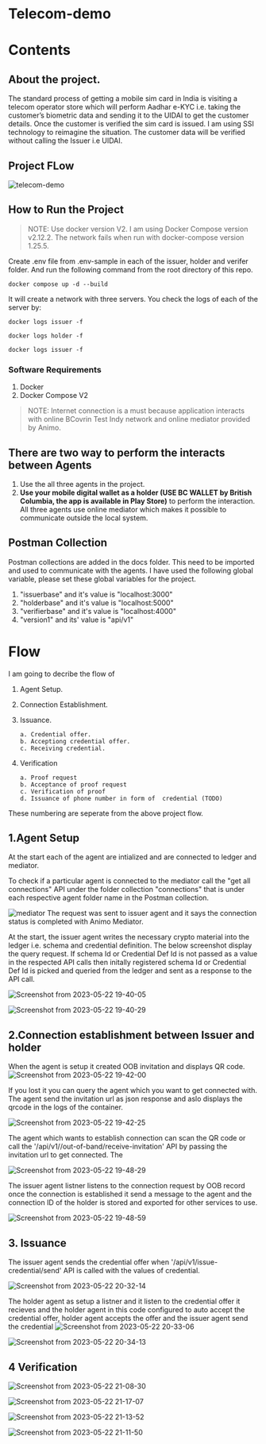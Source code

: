 # Telecom-demo

# Contents <!-- omit in toc -->

## About the project.

The standard process of getting a mobile sim card in India is visiting a telecom operator store which will perform Aadhar e-KYC i.e. taking the customer’s biometric data and sending it to the UIDAI to get the customer details. Once the customer is verified the sim card is issued. I am using SSI technology to reimagine the situation. The customer data will be verified without calling the Issuer i.e UIDAI.

## Project FLow

![telecom-demo](https://github.com/ksanjaykumar1/telecom-demo/assets/72605368/aa8062d6-30f0-4156-a670-172838371280)

## How to Run the Project

> NOTE: Use docker version V2. I am using Docker Compose version v2.12.2. The network fails when run with docker-compose version 1.25.5.

Create .env file from .env-sample in each of the issuer, holder and verifer folder. And run the following command from the root directory of this repo.

```
docker compose up -d --build
```

It will create a network with three servers. You check the logs of each of the server by:

```
docker logs issuer -f
```

```
docker logs holder -f
```

```
docker logs issuer -f
```

### Software Requirements

1. Docker
2. Docker Compose V2

> NOTE: Internet connection is a must because application interacts with online BCovrin Test Indy network and online mediator provided by Animo.

## There are two way to perform the interacts between Agents

1. Use the all three agents in the project.
2. **Use your mobile digital wallet as a holder (USE BC WALLET by British Columbia, the app is available in Play Store)** to perform the interaction. All three agents use online mediator which makes it possible to communicate outside the local system.

## Postman Collection

Postman collections are added in the docs folder. This need to be imported and used to communicate with the agents.
I have used the following global variable, please set these global variables for the project.

1. "issuerbase" and it's value is "localhost:3000"
2. "holderbase" and it's value is "localhost:5000"
3. "verifierbase" and it's value is "localhost:4000"
4. "version1" and its' value is "api/v1"

# Flow

I am going to decribe the flow of

1.  Agent Setup.
2.  Connection Establishment.
3.  Issuance.

        a. Credential offer.
        b. Acceptiong credential offer.
        c. Receiving credential.

4.  Verification

        a. Proof request
        b. Acceptance of proof request
        c. Verification of proof
        d. Issuance of phone number in form of  credential (TODO)

These numbering are seperate from the above project flow.

## 1.Agent Setup

At the start each of the agent are intialized and are connected to ledger and mediator.

To check if a particular agent is connected to the mediator call the "get all connections" API under the folder collection "connections" that is under each respective agent folder name in the Postman collection.

![mediator](https://github.com/ksanjaykumar1/telecom-demo/assets/72605368/db9c70f9-68b7-4f41-8ec8-857ffc017787)
The request was sent to issuer agent and it says the connection status is completed with Animo Mediator.

At the start, the issuer agent writes the necessary crypto material into the ledger i.e. schema and credential definition. The below screenshot display the query request. If schema Id or Credential Def Id is not passed as a value in the respected API calls then initally registered schema Id or Credential Def Id is picked and queried from the ledger and sent as a response to the API call.

![Screenshot from 2023-05-22 19-40-05](https://github.com/ksanjaykumar1/telecom-demo/assets/72605368/c3316e96-d43e-437a-8085-7fbeb2e31ecf)

![Screenshot from 2023-05-22 19-40-29](https://github.com/ksanjaykumar1/telecom-demo/assets/72605368/258ab039-0511-4f01-a22f-20df8d2fd1e0)


## 2.Connection establishment between Issuer and holder

When the agent is setup it created OOB invitation and displays QR code.
![Screenshot from 2023-05-22 19-42-00](https://github.com/ksanjaykumar1/telecom-demo/assets/72605368/fb7a44f0-ac48-4e39-8c7e-5c319cbb1f12)

If you lost it you can query the agent which you want to get connected with. The agent send the invitation url as json response and aslo displays the qrcode in the logs of the container. 

![Screenshot from 2023-05-22 19-42-25](https://github.com/ksanjaykumar1/telecom-demo/assets/72605368/103e44cb-ccd0-4f1e-9f65-c39a861e26c3)

The agent which wants to establish connection can scan the QR code or call the '/api/v1//out-of-band/receive-invitation' API by passing the invitation url to get connected. The 

![Screenshot from 2023-05-22 19-48-29](https://github.com/ksanjaykumar1/telecom-demo/assets/72605368/c5eba1ef-33c8-46f2-8f5e-95657bebad40)

The issuer agent listner listens to the connection request by OOB record once the connection is established it send a message to the agent and the connection ID of the holder is stored and exported for other services to use.

![Screenshot from 2023-05-22 19-48-59](https://github.com/ksanjaykumar1/telecom-demo/assets/72605368/98bdaab8-7dca-4b20-aebe-50775a8b64e3)


## 3. Issuance

The issuer agent sends the credential offer when '/api/v1/issue-credential/send' API is called with the values of credential. 

![Screenshot from 2023-05-22 20-32-14](https://github.com/ksanjaykumar1/telecom-demo/assets/72605368/06f11199-11b7-411f-b9b2-05835d083128)


The holder agent as setup a listner and it listen to the credential offer it recieves and the holder agent in this code configured to auto accept the credential offer, holder agent accepts the offer and the issuer agent send the credential
![Screenshot from 2023-05-22 20-33-06](https://github.com/ksanjaykumar1/telecom-demo/assets/72605368/fd294e80-9d0e-4dc5-a938-78fdb446950f)

![Screenshot from 2023-05-22 20-34-13](https://github.com/ksanjaykumar1/telecom-demo/assets/72605368/e435d793-1d23-4a0e-8483-348a19239187)

## 4 Verification

![Screenshot from 2023-05-22 21-08-30](https://github.com/ksanjaykumar1/telecom-demo/assets/72605368/3489368c-7a25-4cc7-a27f-20b022a8e651)

![Screenshot from 2023-05-22 21-17-07](https://github.com/ksanjaykumar1/telecom-demo/assets/72605368/dafbf544-5686-4481-b7f7-4abd07fab849)


![Screenshot from 2023-05-22 21-13-52](https://github.com/ksanjaykumar1/telecom-demo/assets/72605368/aa9962f5-e50f-41c8-8d0d-a88c978eed46)




![Screenshot from 2023-05-22 21-11-50](https://github.com/ksanjaykumar1/telecom-demo/assets/72605368/025465cc-32bc-4dec-bb99-fa57aec82025)


